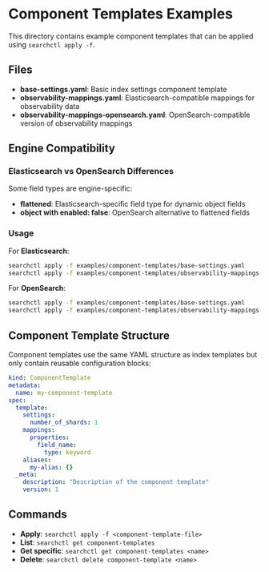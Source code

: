 # Component Templates Examples

This directory contains example component templates that can be applied using `searchctl apply -f`.

## Files

- **base-settings.yaml**: Basic index settings component template
- **observability-mappings.yaml**: Elasticsearch-compatible mappings for observability data
- **observability-mappings-opensearch.yaml**: OpenSearch-compatible version of observability mappings

## Engine Compatibility

### Elasticsearch vs OpenSearch Differences

Some field types are engine-specific:

- **flattened**: Elasticsearch-specific field type for dynamic object fields
- **object with enabled: false**: OpenSearch alternative to flattened fields

### Usage

For **Elasticsearch**:
```bash
searchctl apply -f examples/component-templates/base-settings.yaml
searchctl apply -f examples/component-templates/observability-mappings.yaml
```

For **OpenSearch**:
```bash
searchctl apply -f examples/component-templates/base-settings.yaml
searchctl apply -f examples/component-templates/observability-mappings-opensearch.yaml
```

## Component Template Structure

Component templates use the same YAML structure as index templates but only contain reusable configuration blocks:

```yaml
kind: ComponentTemplate
metadata:
  name: my-component-template
spec:
  template:
    settings:
      number_of_shards: 1
    mappings:
      properties:
        field_name:
          type: keyword
    aliases:
      my-alias: {}
  _meta:
    description: "Description of the component template"
    version: 1
```

## Commands

- **Apply**: `searchctl apply -f <component-template-file>`
- **List**: `searchctl get component-templates`
- **Get specific**: `searchctl get component-templates <name>`
- **Delete**: `searchctl delete component-template <name>`